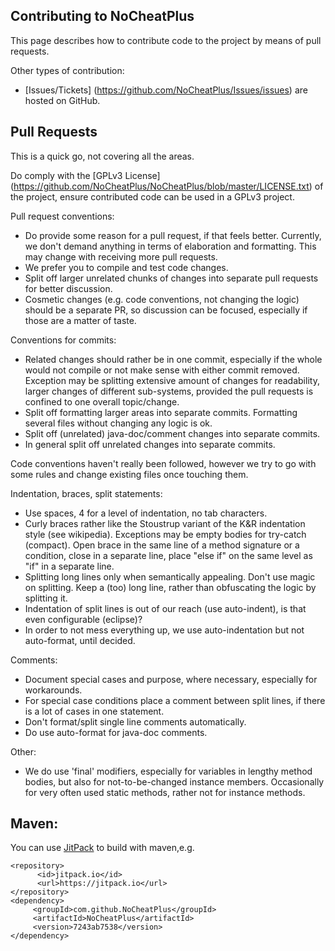Contributing to NoCheatPlus
---------

This page describes how to contribute code to the project by means of pull requests.

Other types of contribution:
* [Issues/Tickets] (https://github.com/NoCheatPlus/Issues/issues) are hosted on GitHub.

Pull Requests
---------

This is a quick go, not covering all the areas.

Do comply with the [GPLv3 License] (https://github.com/NoCheatPlus/NoCheatPlus/blob/master/LICENSE.txt) of the project, ensure contributed code can be used in a GPLv3 project.

Pull request conventions:
* Do provide some reason for a pull request, if that feels better. Currently, we don't demand anything in terms of elaboration and formatting. This may change with receiving more pull requests.
* We prefer you to compile and test code changes.
* Split off larger unrelated chunks of changes into separate pull requests for better discussion.
* Cosmetic changes (e.g. code conventions, not changing the logic) should be a separate PR, so discussion can be focused, especially if those are a matter of taste.

Conventions for commits:
* Related changes should rather be in one commit, especially if the whole would not compile or not make sense with either commit removed. Exception may be splitting extensive amount of changes for readability, larger changes of different sub-systems, provided the pull requests is confined to one overall topic/change.
* Split off formatting larger areas into separate commits. Formatting several files without changing any logic is ok.
* Split off (unrelated) java-doc/comment changes into separate commits.
* In general split off unrelated changes into separate commits.

Code conventions haven't really been followed, however we try to go with some rules and change existing files once touching them.

Indentation, braces, split statements:
* Use spaces, 4 for a level of indentation, no tab characters.
* Curly braces rather like the Stoustrup variant of the K&R indentation style (see wikipedia). Exceptions may be empty bodies for try-catch (compact). Open brace in the same line of a method signature or a condition, close in a separate line, place "else if" on the same level as "if" in a separate line.
* Splitting long lines only when semantically appealing. Don't use magic on splitting. Keep a (too) long line, rather than obfuscating the logic by splitting it.
* Indentation of split lines is out of our reach (use auto-indent), is that even configurable (eclipse)?
* In order to not mess everything up, we use auto-indentation but not auto-format, until decided.

Comments:
* Document special cases and purpose, where necessary, especially for workarounds.
* For special case conditions place a comment between split lines, if there is a lot of cases in one statement.
* Don't format/split single line comments automatically.
* Do use auto-format for java-doc comments. 

Other:
* We do use 'final' modifiers, especially for variables in lengthy method bodies, but also for not-to-be-changed instance members. Occasionally for very often used static methods, rather not for instance methods.

Maven:
---------
You can use [JitPack](https://jitpack.io/#NoCheatPlus/NoCheatPlus) to build with maven,e.g.
```
<repository>
	  <id>jitpack.io</id>
	  <url>https://jitpack.io</url>
</repository>
<dependency>
	 <groupId>com.github.NoCheatPlus</groupId>
	 <artifactId>NoCheatPlus</artifactId>
	 <version>7243ab7538</version>
</dependency>
```
